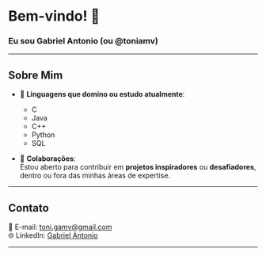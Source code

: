 # Bem-vindo! 👋  
### Eu sou Gabriel Antonio (ou @toniamv)

---

## Sobre Mim
- 🌱 **Linguagens que domino ou estudo atualmente**:  
  - C
  - Java  
  - C++
  - Python
  - SQL  

- 👾 **Colaborações**:  
  Estou aberto para contribuir em **projetos inspiradores** ou **desafiadores**, dentro ou fora das minhas áreas de expertise.

---

## Contato
📧 E-mail: [toni.gamv@gmail.com](mailto:toni.gamv@gmail.com) </br>
🌐 LinkedIn: [Gabriel Antonio](https://www.linkedin.com/in/gabriel-antonio-martins-vieira-7b6268342/)  

---
